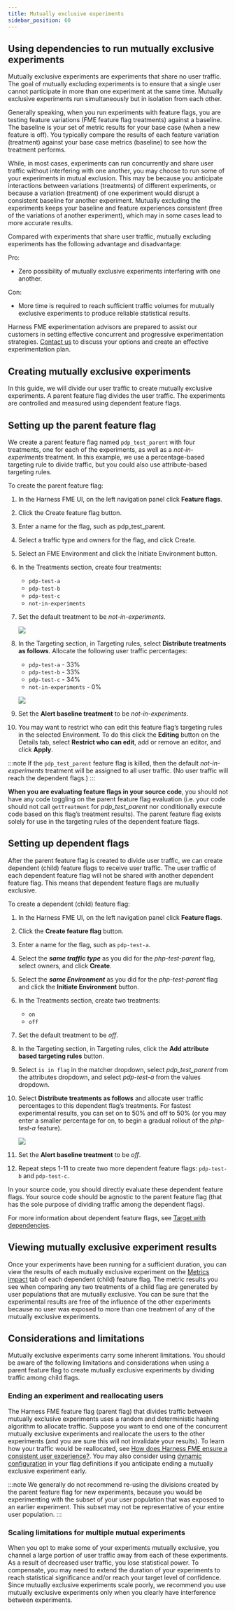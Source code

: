 ```yaml
---
title: Mutually exclusive experiments
sidebar_position: 60
---
```


## Using dependencies to run mutually exclusive experiments

Mutually exclusive experiments are experiments that share no user traffic. The goal of mutually excluding experiments is to ensure that a single user cannot participate in more than one experiment at the same time. Mutually exclusive experiments run simultaneously but in isolation from each other.

Generally speaking, when you run experiments with feature flags, you are testing feature variations (FME feature flag treatments) against a baseline. The baseline is your set of metric results for your base case (when a new feature is off). You typically compare the results of each feature variation (treatment) against your base case metrics (baseline) to see how the treatment performs. 

While, in most cases, experiments can run concurrently and share user traffic without interfering with one another, you may choose to run some of your experiments in mutual exclusion. This may be because you anticipate interactions between variations (treatments) of different experiments, or because a variation (treatment) of one experiment would disrupt a consistent baseline for another experiment. Mutually excluding the experiments keeps your baseline and feature experiences consistent (free of the variations of another experiment), which may in some cases lead to more accurate results.

Compared with experiments that share user traffic, mutually excluding experiments has the following advantage and disadvantage:

Pro:

* Zero possibility of mutually exclusive experiments interfering with one another.

Con:

* More time is required to reach sufficient traffic volumes for mutually exclusive experiments to produce reliable statistical results.

Harness FME experimentation advisors are prepared to assist our customers in setting effective concurrent and progressive experimentation strategies. [Contact us](mailto:support@split.io) to discuss your options and create an effective experimentation plan.

## Creating mutually exclusive experiments 

In this guide, we will divide our user traffic to create  mutually exclusive experiments. A parent feature flag divides the user traffic. The experiments are controlled and measured using dependent feature flags.

## Setting up the parent feature flag 

We create a parent feature flag named `pdp_test_parent` with four treatments, one for each of the experiments, as well as a *not-in-experiments* treatment. In this example, we use a percentage-based targeting rule to divide traffic, but you could also use attribute-based targeting rules.

To create the parent feature flag:

1. In the Harness FME UI, on the left navigation panel click **Feature flags**.
1. Click the Create feature flag button.
1. Enter a name for the flag, such as pdp_test_parent. 
1. Select a traffic type and owners for the flag, and click Create.
1. Select an FME Environment and click the Initiate Environment button. 
1. In the Treatments section, create four treatments: 
   
   - `pdp-test-a`
   - `pdp-test-b`
   - `pdp-test-c`
   - `not-in-experiments`

1. Set the default treatment to be *not-in-experiments*.
   
   ![](../static/default-treatment.png)

1. In the Targeting section, in Targeting rules, select **Distribute treatments as follows**. Allocate the following user traffic percentages:
    
   - `pdp-test-a` - 33%
   - `pdp-test-b` - 33%
   - `pdp-test-c` - 34%
   - `not-in-experiments` - 0%

   ![](../static/distribute-treatments.png)

1. Set the **Alert baseline treatment** to be *not-in-experiments*.
1. You may want to restrict who can edit this feature flag’s targeting rules in the selected Environment. To do this click the **Editing** button on the Details tab, select **Restrict who can edit**, add or remove an editor, and click **Apply**.

:::note
If the `pdp_test_parent` feature flag is killed, then the default *not-in-experiments* treatment will be assigned to all user traffic. (No user traffic will reach the dependent flags.)
:::

**When you are evaluating feature flags in your source code**, you should not have any code toggling on the parent feature flag evaluation (i.e. your code should not call `getTreatment` for *pdp_test_parent* nor conditionally execute code based on this flag’s treatment results). The parent feature flag exists solely for use in the targeting rules of the dependent feature flags.

## Setting up dependent flags 

After the parent feature flag is created to divide user traffic, we can create dependent (child) feature flags to receive user traffic. The user traffic of each dependent feature flag will not be shared with another dependent feature flag. This means that dependent feature flags are mutually exclusive.

To create a dependent (child) feature flag:

1. In the Harness FME UI, on the left navigation panel click **Feature flags**.
1. Click the **Create feature flag** button.
1. Enter a name for the flag, such as `pdp-test-a`.
1. Select the ***same traffic type*** as you did for the *php-test-parent* flag, select owners, and click **Create**. 
1. Select the ***same Environment*** as you did for the *php-test-parent* flag and click the **Initiate Environment** button. 
1. In the Treatments section, create two treatments: 
   
   - `on`
   - `off`

1. Set the default treatment to be *off*.
1. In the Targeting section, in Targeting rules, click the **Add attribute based targeting rules** button. 
1. Select `is in flag` in the matcher dropdown, select *pdp_test_parent* from the attributes dropdown, and select *pdp-test-a* from the values dropdown.
1. Select **Distribute treatments as follows** and allocate user traffic percentages to this dependent flag’s treatments. For fastest experimental results, you can set on to 50% and off to 50% (or you may enter a smaller percentage for on, to begin a gradual rollout of the *php-test-a* feature).

   ![](../static/distribute-treatments-dependent.png)

1. Set the **Alert baseline treatment** to be *off*.
1. Repeat steps 1-11 to create two more dependent feature flags: `pdp-test-b` and `pdp-test-c`.

In your source code, you should directly evaluate these dependent feature flags. Your source code should be agnostic to the parent feature flag (that has the sole purpose of dividing traffic among the dependent flags). 

For more information about dependent feature flags, see [Target with dependencies](/docs/feature-management-experimentation/feature-management/targeting/target-with-dependencies).

## Viewing mutually exclusive experiment results

Once your experiments have been running for a sufficient duration, you can view the results of each mutually exclusive experiment on the [Metrics impact](/docs/feature-management-experimentation/experimentation/experiment-results/viewing-experiment-results/) tab of each dependent (child) feature flag. The metric results you see when comparing any two treatments of a child flag are generated by user populations that are mutually exclusive. You can be sure that the experimental results are free of the influence of the other experiments because no user was exposed to more than one treatment of any of the mutually exclusive experiments.

## Considerations and limitations

Mutually exclusive experiments carry some inherent limitations. You should be aware of the following limitations and considerations when using a parent feature flag to create mutually exclusive experiments by dividing traffic among child flags.

### Ending an experiment and reallocating users

The Harness FME feature flag (parent flag) that divides traffic between mutually exclusive experiments uses a random and deterministic hashing algorithm to allocate traffic. Suppose you want to end one of the concurrent mutually exclusive experiments and reallocate the users to the other experiments (and you are sure this will not invalidate your results). To learn how your traffic would be reallocated, see [How does Harness FME ensure a consistent user experience?](/docs/feature-management-experimentation/feature-management/faqs/ensure-a-consistent-user-experience). You may also consider using [dynamic configuration](/docs/feature-management-experimentation/feature-management/setup/dynamic-configurations/) in your flag definitions if you anticipate ending a mutually exclusive experiment early.

:::note 
We generally do not recommend re-using the divisions created by the parent feature flag for new experiments, because you would be experimenting with the subset of your user population that was exposed to an earlier experiment. This subset may not be representative of your entire user population.
:::

### Scaling limitations for multiple mutual experiments

When you opt to make some of your experiments mutually exclusive, you channel a large portion of user traffic away from each of these experiments. As a result of decreased user traffic, you lose statistical power. To compensate, you may need to extend the duration of your experiments to reach statistical significance and/or reach your target level of confidence. Since mutually exclusive experiments scale poorly, we recommend you use mutually exclusive experiments only when you clearly have interference between experiments.